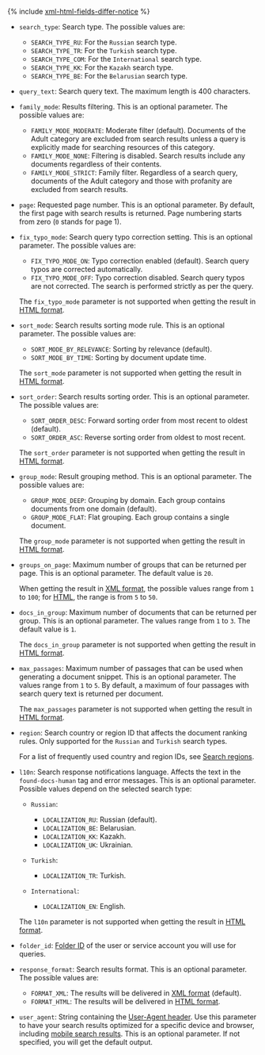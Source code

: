 {% include [xml-html-fields-differ-notice](./xml-html-fields-differ-notice.md) %}

* `search_type`: Search type. The possible values are:

    * `SEARCH_TYPE_RU`: For the `Russian` search type.
    * `SEARCH_TYPE_TR`: For the `Turkish` search type.
    * `SEARCH_TYPE_COM`: For the `International` search type.
    * `SEARCH_TYPE_KK`: For the `Kazakh` search type.
    * `SEARCH_TYPE_BE`: For the `Belarusian` search type.

* `query_text`: Search query text. The maximum length is 400 characters.

* `family_mode`: Results filtering. This is an optional parameter. The possible values are:

    * `FAMILY_MODE_MODERATE`: Moderate filter (default). Documents of the Adult category are excluded from search results unless a query is explicitly made for searching resources of this category.
    * `FAMILY_MODE_NONE`: Filtering is disabled. Search results include any documents regardless of their contents.
    * `FAMILY_MODE_STRICT`: Family filter. Regardless of a search query, documents of the Adult category and those with profanity are excluded from search results.

* `page`: Requested page number. This is an optional parameter. By default, the first page with search results is returned. Page numbering starts from zero (`0` stands for page 1).

* `fix_typo_mode`: Search query typo correction setting. This is an optional parameter. The possible values are:

    * `FIX_TYPO_MODE_ON`: Typo correction enabled (default). Search query typos are corrected automatically.
    * `FIX_TYPO_MODE_OFF`: Typo correction disabled. Search query typos are not corrected. The search is performed strictly as per the query.

    The `fix_typo_mode` parameter is not supported when getting the result in [HTML format](../../search-api/concepts/html-response.md).

* `sort_mode`: Search results sorting mode rule. This is an optional parameter. The possible values are:

    * `SORT_MODE_BY_RELEVANCE`: Sorting by relevance (default).
    * `SORT_MODE_BY_TIME`: Sorting by document update time.

    The `sort_mode` parameter is not supported when getting the result in [HTML format](../../search-api/concepts/html-response.md).

* `sort_order`: Search results sorting order. This is an optional parameter. The possible values are:

    * `SORT_ORDER_DESC`: Forward sorting order from most recent to oldest (default).
    * `SORT_ORDER_ASC`: Reverse sorting order from oldest to most recent.

    The `sort_order` parameter is not supported when getting the result in [HTML format](../../search-api/concepts/html-response.md).

* `group_mode`: Result grouping method. This is an optional parameter. The possible values are:

    * `GROUP_MODE_DEEP`: Grouping by domain. Each group contains documents from one domain (default).
    * `GROUP_MODE_FLAT`: Flat grouping. Each group contains a single document.

    The `group_mode` parameter is not supported when getting the result in [HTML format](../../search-api/concepts/html-response.md).

* `groups_on_page`: Maximum number of groups that can be returned per page. This is an optional parameter. The default value is `20`.

    When getting the result in [XML format](../../search-api/concepts/response.md), the possible values range from `1` to `100`; for [HTML](../../search-api/concepts/html-response.md), the range is from `5` to `50`.

* `docs_in_group`: Maximum number of documents that can be returned per group. This is an optional parameter. The values range from `1` to `3`. The default value is `1`.

    The `docs_in_group` parameter is not supported when getting the result in [HTML format](../../search-api/concepts/html-response.md).

* `max_passages`: Maximum number of passages that can be used when generating a document snippet. This is an optional parameter. The values range from `1` to `5`. By default, a maximum of four passages with search query text is returned per document.

    The `max_passages` parameter is not supported when getting the result in [HTML format](../../search-api/concepts/html-response.md).

* `region`: Search country or region ID that affects the document ranking rules. Only supported for the `Russian` and `Turkish` search types.

    For a list of frequently used country and region IDs, see [Search regions](../../search-api/reference/regions.md).

* `l10n`: Search response notifications language. Affects the text in the `found-docs-human` tag and error messages. This is an optional parameter. Possible values depend on the selected search type:

    * `Russian`:
        * `LOCALIZATION_RU`: Russian (default).
        * `LOCALIZATION_BE`: Belarusian.
        * `LOCALIZATION_KK`: Kazakh.
        * `LOCALIZATION_UK`: Ukrainian.

    * `Turkish`:
        * `LOCALIZATION_TR`: Turkish.

    * `International`:
        * `LOCALIZATION_EN`: English.

    The `l10n` parameter is not supported when getting the result in [HTML format](../../search-api/concepts/html-response.md).

* `folder_id`: [Folder ID](../../resource-manager/operations/folder/get-id.md) of the user or service account you will use for queries.

* `response_format`: Search results format. This is an optional parameter. The possible values are:

    * `FORMAT_XML`: The results will be delivered in [XML format](../../search-api/concepts/response.md) (default).
    * `FORMAT_HTML`: The results will be delivered in [HTML format](../../search-api/concepts/html-response.md).

* `user_agent`: String containing the [User-Agent header](https://en.wikipedia.org/wiki/User-Agent_header). Use this parameter to have your search results optimized for a specific device and browser, including [mobile search results](../../search-api/operations/v2-mobile.md). This is an optional parameter. If not specified, you will get the default output.